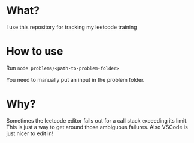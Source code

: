 # What?

I use this repository for tracking my leetcode training

# How to use

Run `node problems/<path-to-problem-folder>`

You need to manually put an input in the problem folder.

# Why?

Sometimes the leetcode editor fails out for a call stack exceeding its limit. This is just a way to get around those ambiguous failures. Also VSCode is just nicer to edit in!